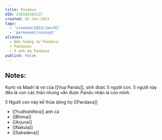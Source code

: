```yaml
---
title: Pandava
UID: 230102203137
created: 02-Jan-2023
tags:
  - 'created/2023/Jan/02'
  - 'permanent/concept'
aliases:
  - Năm hoàng tử Pandava
  - Pandavas
  - 5 anh em Pandava
publish: False
---
```

## Notes:
Kunti và Madri là vợ của [[Vua Pandu]], sinh được 5 người con. 5 người này đều là con các thần nhưng vẫn được Pandu nhận là con mình.

5 Người con này kế thừa dòng họ [[Pandava]]
- [[Yudhishthira]] anh cả
- [[Bhima]]
- [[Arjuna]]
- [[Nakula]]
- [[Sahadeva]]
